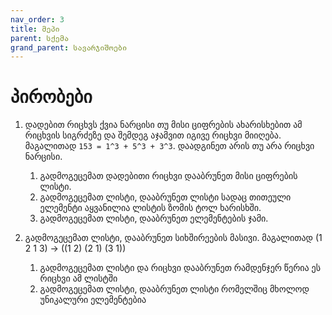 ```yaml
---
nav_order: 3
title: მეპი
parent: სქემა
grand_parent: სავარჯიშოები
---
```


# პირობები

1. დადებით რიცხვს ქვია ნარცისი თუ მისი ციფრების ახარისხებით ამ რიცხვის სიგრძეზე და შემდეგ აჯამვით იგივე რიცხვი მიიღება. \
   მაგალითად `153 = 1^3 + 5^3 + 3^3`. დაადგინეთ არის თუ არა რიცხვი ნარცისი.

   1. გადმოგეცემათ დადებითი რიცხვი დააბრუნეთ მისი ციფრების ლისტი.
   2. გადმოგეცემათ ლისტი, დააბრუნეთ ლისტი სადაც თითეული ელემენტი აყვანილია ლისტის ზომის ტოლ ხარისხში.
   3. გადმოგეცემათ ლისტი, დააბრუნეთ ელემენტების ჯამი.

2. გადმოგეცემათ ლისტი, დააბრუნეთ სიხშირეების მასივი. მაგალითად (1 2 1 3) -> ((1 2) (2 1) (3 1))
   1. გადმოგეცემათ ლისტი და რიცხვი დააბრუნეთ რამდენჯერ წერია ეს რიცხვი ამ ლისტში
   2. გადმოგეცემათ ლისტი, დააბრუნეთ ლისტი რომელშიც მხოლოდ უნიკალური ელემენტებია
